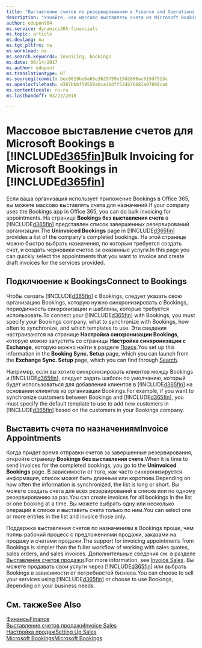 ```yaml
---
title: "Выставление счетов по резервированиям в Finance and Operations, Business edition | Microsoft Docs"
description: "Узнайте, как массово выставлять счета из Microsoft Bookings в Finance and Operations, Business edition."
author: edupont04
ms.service: dynamics365-financials
ms.topic: article
ms.devlang: na
ms.tgt_pltfrm: na
ms.workload: na
ms.search.keywords: invoicing, bookings
ms.date: 06/14/2017
ms.author: edupont
ms.translationtype: HT
ms.sourcegitcommit: bec0619be0a65e3625759e13d2866ac615d7513c
ms.openlocfilehash: d387bbbf59550a6ca11dff534b76683a07808ca4
ms.contentlocale: ru-ru
ms.lasthandoff: 03/22/2018

---
```

# <a name="bulk-invoicing-for-microsoft-bookings-in-included365finincludesd365finmdmd"></a><span data-ttu-id="12bc3-103">Массовое выставление счетов для Microsoft Bookings в [!INCLUDE[d365fin](includes/d365fin_md.md)]</span><span class="sxs-lookup"><span data-stu-id="12bc3-103">Bulk Invoicing for Microsoft Bookings in [!INCLUDE[d365fin](includes/d365fin_md.md)]</span></span>
<span data-ttu-id="12bc3-104">Если ваша организация использует приложение Bookings в Office 365, вы можете массово выставлять счета для назначений.</span><span class="sxs-lookup"><span data-stu-id="12bc3-104">If your company uses the Bookings app in Office 365, you can do bulk invoicing for appointments.</span></span> <span data-ttu-id="12bc3-105">На странице **Bookings без выставления счета** в [!INCLUDE[d365fin](includes/d365fin_md.md)] представлен список завершенных резервирований организации.</span><span class="sxs-lookup"><span data-stu-id="12bc3-105">The **Uninvoiced Bookings** page in [!INCLUDE[d365fin](includes/d365fin_md.md)] provides a list of the company's completed bookings.</span></span> <span data-ttu-id="12bc3-106">На этой странице можно быстро выбрать назначения, по которым требуется создать счет, и создать черновики счетов за оказанные услуги.</span><span class="sxs-lookup"><span data-stu-id="12bc3-106">In this page you can quickly select the appointments that you want to invoice and create draft invoices for the services provided.</span></span>  

## <a name="connect-to-bookings"></a><span data-ttu-id="12bc3-107">Подклчюение к Bookings</span><span class="sxs-lookup"><span data-stu-id="12bc3-107">Connect to Bookings</span></span>
<span data-ttu-id="12bc3-108">Чтобы связать [!INCLUDE[d365fin](includes/d365fin_md.md)] с Bookings, следует указать свою организацию Bookings, которую нужно синхронизировать с Bookings, периодичность синхронизации и шаблоны, которые требуется использовать.</span><span class="sxs-lookup"><span data-stu-id="12bc3-108">To connect your [!INCLUDE[d365fin](includes/d365fin_md.md)] with Bookings, you must specify your Bookings company, what to synchronize with Bookings, how often to synchronize, and which templates to use.</span></span> <span data-ttu-id="12bc3-109">Эти сведения настраиваются на странице **Настройка синхронизации Bookings**, которую можно запустить со страницы **Настройка синхронизации с Exchange**, которую можно найти в разделе [Поиск](ui-search.md).</span><span class="sxs-lookup"><span data-stu-id="12bc3-109">You set up this information in the **Booking Sync. Setup** page, which you can launch from the **Exchange Sync. Setup** page, which you can find through [Search](ui-search.md).</span></span>  

<span data-ttu-id="12bc3-110">Например, если вы хотите синхронизировать клиентов между Bookings и [!INCLUDE[d365fin](includes/d365fin_md.md)], следует задать шаблон по умолчанию, который будет использоваться для добавления клиентов в [!INCLUDE[d365fin](includes/d365fin_md.md)] на основании клиентов из организации Bookings.</span><span class="sxs-lookup"><span data-stu-id="12bc3-110">For example, if you want to synchronize customers between Bookings and [!INCLUDE[d365fin](includes/d365fin_md.md)], you must specify the default template to use to add new customers in [!INCLUDE[d365fin](includes/d365fin_md.md)] based on the customers in your Bookings company.</span></span>  

## <a name="invoice-appointments"></a><span data-ttu-id="12bc3-111">Выставить счета по назначениям</span><span class="sxs-lookup"><span data-stu-id="12bc3-111">Invoice Appointments</span></span>
<span data-ttu-id="12bc3-112">Когда придет время отправки счетов за завершенные резервирования, откройте страницу **Bookings без выставления счета**.</span><span class="sxs-lookup"><span data-stu-id="12bc3-112">When it is time to send invoices for the completed bookings, you go to the **Uninvoiced Bookings** page.</span></span> <span data-ttu-id="12bc3-113">В зависимости от того, как часто синхронизируется информация, список может быть длинным или коротким.</span><span class="sxs-lookup"><span data-stu-id="12bc3-113">Depending on how often the information is synchronized, the list is long or short.</span></span> <span data-ttu-id="12bc3-114">Вы можете создать счета для всех резервирований в списке или по одному резервированию за раз.</span><span class="sxs-lookup"><span data-stu-id="12bc3-114">You can create invoices for all bookings in the list or one booking at a time.</span></span> <span data-ttu-id="12bc3-115">Вы можете выбрать одну или несколько операций в списке и выставить счета только по ним.</span><span class="sxs-lookup"><span data-stu-id="12bc3-115">You can select one or more entries in the list and invoice those only.</span></span>  

<span data-ttu-id="12bc3-116">Поддержка выставления счетов по назначениям в Bookings проще, чем полны рабочий процесс с предложениями продажи, заказами на продажу и счетами продажи.</span><span class="sxs-lookup"><span data-stu-id="12bc3-116">The support for invoicing appointments from Bookings is simpler than the fuller workflow of working with sales quotes, sales orders, and sales invoices.</span></span> <span data-ttu-id="12bc3-117">Дополнительные сведения см. в разделе [Выставление счетов продажи](sales-how-invoice-sales.md).</span><span class="sxs-lookup"><span data-stu-id="12bc3-117">For more information, see [Invoice Sales](sales-how-invoice-sales.md).</span></span> <span data-ttu-id="12bc3-118">Вы можете продавать свои услуги через [!INCLUDE[d365fin](includes/d365fin_md.md)] или выбрать Bookings в зависимости от потребностей бизнеса.</span><span class="sxs-lookup"><span data-stu-id="12bc3-118">You can choose to sell your services using [!INCLUDE[d365fin](includes/d365fin_md.md)] or choose to use Bookings, depending on your business needs.</span></span>  

## <a name="see-also"></a><span data-ttu-id="12bc3-119">См. также</span><span class="sxs-lookup"><span data-stu-id="12bc3-119">See Also</span></span>
[<span data-ttu-id="12bc3-120">Финансы</span><span class="sxs-lookup"><span data-stu-id="12bc3-120">Finance</span></span>](finance.md)  
[<span data-ttu-id="12bc3-121">Выставление счетов продажи</span><span class="sxs-lookup"><span data-stu-id="12bc3-121">Invoice Sales</span></span>](sales-how-invoice-sales.md)  
[<span data-ttu-id="12bc3-122">Настройка продаж</span><span class="sxs-lookup"><span data-stu-id="12bc3-122">Setting Up Sales</span></span>](sales-setup-sales.md)  
[<span data-ttu-id="12bc3-123">Microsoft Bookings</span><span class="sxs-lookup"><span data-stu-id="12bc3-123">Microsoft Bookings</span></span>](https://products.office.com/en-us/business/scheduling-and-booking-app)  

